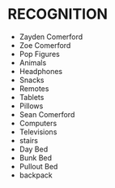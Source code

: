 # RECOGNITION
* Zayden Comerford
* Zoe Comerford
* Pop Figures
* Animals
* Headphones
* Snacks
* Remotes
* Tablets
* Pillows
* Sean Comerford
* Computers
* Televisions
* stairs
* Day Bed
* Bunk Bed
* Pullout Bed
* backpack
